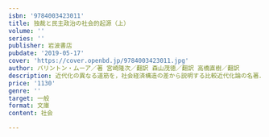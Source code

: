 ```yaml
---
isbn: '9784003423011'
title: 独裁と民主政治の社会的起源（上）
volume: ''
series: ''
publisher: 岩波書店
pubdate: '2019-05-17'
cover: 'https://cover.openbd.jp/9784003423011.jpg'
author: バリントン・ムーア／著 宮崎隆次／翻訳 森山茂徳／翻訳 高橋直樹／翻訳
description: 近代化の異なる道筋を，社会経済構造の差から説明する比較近代化論の名著．上巻では英仏米中を分析．
price: '1130'
genre: ''
target: 一般
format: 文庫
content: 社会

---
```


